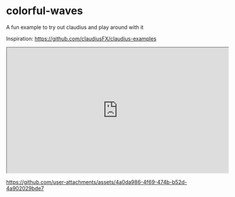 # colorful-waves
A fun example to try out claudius and play around with it

Inspiration:  https://github.com/claudiusFX/claudius-examples

<iframe src="https://drive.google.com/file/d/1Rx_PSHwUXhxVWhW5qRDeH9PmIvczbtpR/preview" width="600" height="340" allow="autoplay"></iframe>

https://github.com/user-attachments/assets/4a0da986-4f69-474b-b52d-4a902029bde7 